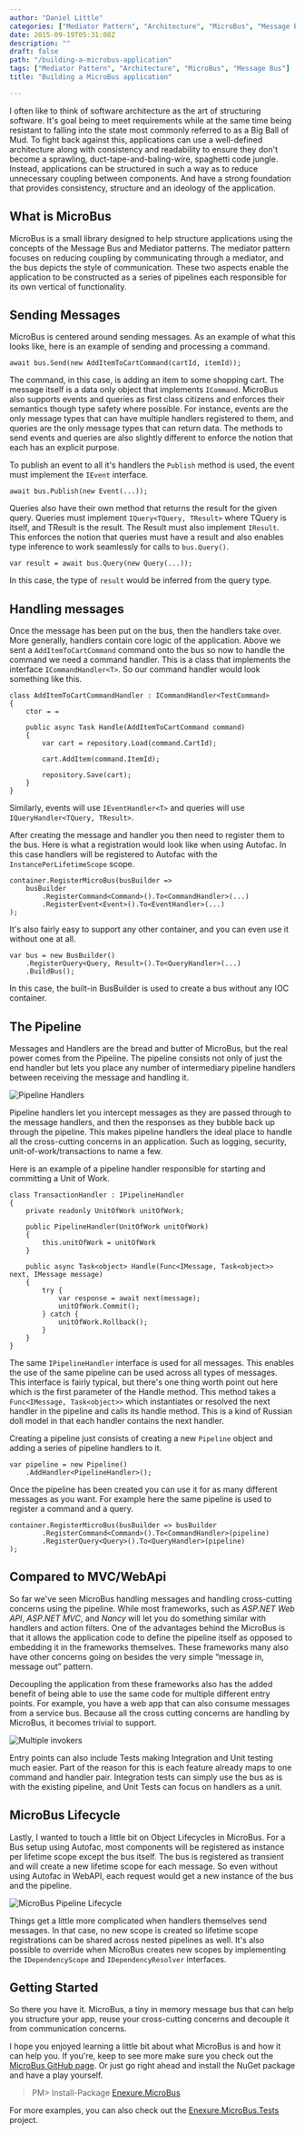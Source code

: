 ```yaml
---
author: "Daniel Little"
categories: ["Mediator Pattern", "Architecture", "MicroBus", "Message Bus"]
date: 2015-09-19T05:31:08Z
description: ""
draft: false
path: "/building-a-microbus-application"
tags: ["Mediator Pattern", "Architecture", "MicroBus", "Message Bus"]
title: "Building a MicroBus application"

---
```


I often like to think of software architecture as the art of structuring software. It's goal being to meet requirements while at the same time being resistant to falling into the state most commonly referred to as a Big Ball of Mud. To fight back against this, applications can use a well-defined architecture along with consistency and readability to ensure they don't become a sprawling,  duct-tape-and-baling-wire, spaghetti code jungle. Instead, applications can be structured in such a way as to reduce unnecessary coupling between components. And have a strong foundation that provides consistency, structure and an ideology of the application.

## What is MicroBus

MicroBus is a small library designed to help structure applications using the concepts of the Message Bus and Mediator patterns. The mediator pattern focuses on reducing coupling by communicating through a mediator, and the bus depicts the style of communication. These two aspects enable the application to be constructed as a series of pipelines each responsible for its own vertical of functionality. 

## Sending Messages

MicroBus is centered around sending messages. As an example of what this looks like, here is an example of sending and processing a command.

    await bus.Send(new AddItemToCartCommand(cartId, itemId));

The command, in this case, is adding an item to some shopping cart. The message itself is a data only object that implements `ICommand`. MicroBus also supports events and queries as first class citizens and enforces their semantics though type safety where possible. For instance, events are the only message types that can have multiple handlers registered to them, and queries are the only message types that can return data. The methods to send events and queries are also slightly different to enforce the notion that each has an explicit purpose.

To publish an event to all it's handlers the `Publish` method is used, the event must implement the `IEvent` interface.

    await bus.Publish(new Event(...));

Queries also have their own method that returns the result for the given query. Queries must implement `IQuery<TQuery, TResult>` where TQuery is itself, and TResult is the result. The Result must also implement `IResult`. This enforces the notion that queries must have a result and also enables type inference to work seamlessly for calls to `bus.Query()`. 

    var result = await bus.Query(new Query(...));

In this case, the type of `result` would be inferred from the query type.

## Handling messages

Once the message has been put on the bus, then the handlers take over. More generally, handlers contain core logic of the application. Above we sent a `AddItemToCartCommand` command onto the bus so now to handle the command we need a command handler. This is a class that implements the interface `ICommandHandler<T>`. So our command handler would look something like this.

    class AddItemToCartCommandHandler : ICommandHandler<TestCommand>
    {
        ctor ⇥ ⇥        

        public async Task Handle(AddItemToCartCommand command)
        {
            var cart = repository.Load(command.CartId);

            cart.AddItem(command.ItemId);

            repository.Save(cart);
        }
    }

Similarly, events will use `IEventHandler<T>` and queries will use `IQueryHandler<TQuery, TResult>`. 

After creating the message and handler you then need to register them to the bus. Here is what a registration would look like when using Autofac. In this case handlers will be registered to Autofac with the `InstancePerLifetimeScope` scope.

    container.RegisterMicroBus(busBuilder =>
        busBuilder
            .RegisterCommand<Command>().To<CommandHandler>(...)
            .RegisterEvent<Event>().To<EventHandler>(...)
    );

It's also fairly easy to support any other container, and you can even use it without one at all.

    var bus = new BusBuilder()
        .RegisterQuery<Query, Result>().To<QueryHandler>(...)
        .BuildBus();

In this case, the built-in BusBuilder is used to create a bus without any IOC container.

## The Pipeline

Messages and Handlers are the bread and butter of MicroBus, but the real power comes from the Pipeline. The pipeline consists not only of just the end handler but lets you place any number of intermediary pipeline handlers between receiving the message and handling it.

![Pipeline Handlers](/content/images/2015/08/MicroBus_PipelineHandlers.png)

Pipeline handlers let you intercept messages as they are passed through to the message handlers, and then the responses as they bubble back up through the pipeline. This makes pipeline handlers the ideal place to handle all the cross-cutting concerns in an application. Such as logging, security, unit-of-work/transactions to name a few. 

Here is an example of a pipeline handler responsible for starting and committing a Unit of Work.

    class TransactionHandler : IPipelineHandler
    {
        private readonly UnitOfWork unitOfWork;

        public PipelineHandler(UnitOfWork unitOfWork)
        {
            this.unitOfWork = unitOfWork
        }

        public async Task<object> Handle(Func<IMessage, Task<object>> next, IMessage message)
        {
            try {
                var response = await next(message);
                unitOfWork.Commit();
            } catch {
                unitOfWork.Rollback();
            }
        }
    }

The same `IPipelineHandler` interface is used for all messages. This enables the use of the same pipeline can be used across all types of messages. This interface is fairly typical, but there's one thing worth point out here which is the first parameter of the Handle method. This method takes a `Func<IMessage, Task<object>>` which instantiates or resolved the next handler in the pipeline and calls its handle method. This is a kind of Russian doll model in that each handler contains the next handler. 

Creating a pipeline just consists of creating a new `Pipeline` object and adding a series of pipeline handlers to it.

    var pipeline = new Pipeline()
        .AddHandler<PipelineHandler>();

Once the pipeline has been created you can use it for as many different messages as you want. For example here the same pipeline is used to register a command and a query.

    container.RegisterMicroBus(busBuilder => busBuilder
            .RegisterCommand<Command>().To<CommandHandler>(pipeline)
            .RegisterQuery<Query>().To<QueryHandler>(pipeline)
    );

## Compared to MVC/WebApi

So far we've seen MicroBus handling messages and handling cross-cutting concerns using the pipeline. While most frameworks, such as *ASP.NET Web API*, *ASP.NET MVC*, and *Nancy* will let you do something similar with handlers and action filters. One of the advantages behind the MicroBus is that it allows the application code to define the pipeline itself as opposed to embedding it in the frameworks themselves. These frameworks many also have other concerns going on besides the very simple “message in, message out” pattern. 

Decoupling the application from these frameworks also has the added benefit of being able to use the same code for multiple different entry points. For example, you have a web app that can also consume messages from a service bus. Because all the cross cutting concerns are handling by MicroBus, it becomes trivial to support.

![Multiple invokers](/content/images/2015/08/MicroBus_Invokers.png)

Entry points can also include Tests making Integration and Unit testing much easier. Part of the reason for this is each feature already maps to one command and handler pair. Integration tests can simply use the bus as is with the existing pipeline, and Unit Tests can focus on handlers as a unit.

## MicroBus Lifecycle

Lastly, I wanted to touch a little bit on Object Lifecycles in MicroBus. For a Bus setup using Autofac, most components will be registered as instance per lifetime scope except the bus itself. The bus is registered as transient and will create a new lifetime scope for each message. So even without using Autofac in WebAPI, each request would get a new instance of the bus and the pipeline. 

![MicroBus Pipeline Lifecycle](/content/images/2015/08/MicroBus_Pipeline-1.png)

Things get a little more complicated when handlers themselves send messages. In that case, no new scope is created so lifetime scope registrations can be shared across nested pipelines as well. It's also possible to override when MicroBus creates new scopes by implementing the `IDependencyScope` and `IDependencyResolver` interfaces.

## Getting Started

So there you have it. MicroBus, a tiny in memory message bus that can help you structure your app, reuse your cross-cutting concerns and decouple it from communication concerns.

I hope you enjoyed learning a little bit about what MicroBus is and how it can help you. If you're, keep to see more make sure you check out the [MicroBus GitHub page](https://github.com/Lavinski/Enexure.MicroBus). Or just go right ahead and install the NuGet package and have a play yourself.

> PM> Install-Package [Enexure.MicroBus](https://www.nuget.org/packages/Enexure.MicroBus/)

For more examples, you can also check out the [Enexure.MicroBus.Tests](https://github.com/Lavinski/Enexure.MicroBus/tree/master/src/Enexure.MicroBus.Tests) project.